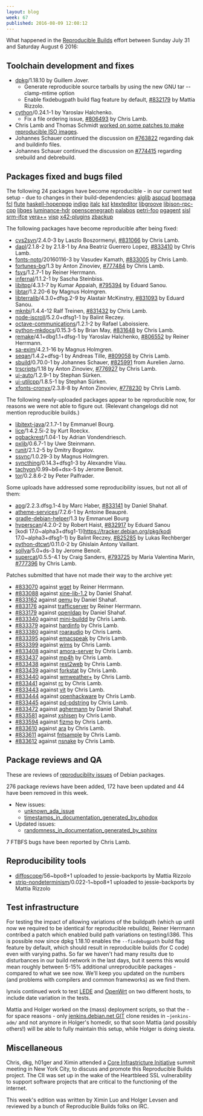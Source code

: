 ```yaml
---
layout: blog
week: 67
published: 2016-08-09 12:08:12
---
```


What happened in the [Reproducible
Builds](https://wiki.debian.org/ReproducibleBuilds) effort between Sunday July
31 and Saturday August 6 2016:

Toolchain development and fixes
-------------------------------

* [dpkg](https://tracker.debian.org/pkg/dpkg)/1.18.10 by Guillem Jover.
  * Generate reproducible source tarballs by using the new GNU tar
    --clamp-mtime option
  * Enable fixdebugpath build flag feature by default, [#832179](https://bugs.debian.org/832179) by
    Mattia Rizzolo.
* [cython](https://tracker.debian.org/pkg/cython)/0.24.1-1 by Yaroslav Halchenko.
  * Fix a file ordering issue, [#806493](https://bugs.debian.org/806493) by Chris Lamb.
* Chris Lamb and Thomas Schmidt [worked on some patches to make reproducible
  ISO images](https://lists.alioth.debian.org/pipermail/reproducible-builds/Week-of-Mon-20160801/006484.html).
* Johannes Schauer continued the discussion on [#763822](https://bugs.debian.org/763822) regarding dak
  and buildinfo files.
* Johannes Schauer continued the discussion on [#774415](https://bugs.debian.org/774415) regarding
  srebuild and debrebuild.

Packages fixed and bugs filed
-----------------------------

The following 24 packages have become reproducible - in our current test
setup - due to changes in their build-dependencies:
[alglib](https://tracker.debian.org/pkg/alglib)
[aspcud](https://tracker.debian.org/pkg/aspcud)
[boomaga](https://tracker.debian.org/pkg/boomaga)
[fcl](https://tracker.debian.org/pkg/fcl)
[flute](https://tracker.debian.org/pkg/flute)
[haskell-hopenpgp](https://tracker.debian.org/pkg/haskell-hopenpgp)
[indigo](https://tracker.debian.org/pkg/indigo)
[italc](https://tracker.debian.org/pkg/italc)
[kst](https://tracker.debian.org/pkg/kst)
[ktexteditor](https://tracker.debian.org/pkg/ktexteditor)
[libgroove](https://tracker.debian.org/pkg/libgroove)
[libjson-rpc-cpp](https://tracker.debian.org/pkg/libjson-rpc-cpp)
[libqes](https://tracker.debian.org/pkg/libqes)
[luminance-hdr](https://tracker.debian.org/pkg/luminance-hdr)
[openscenegraph](https://tracker.debian.org/pkg/openscenegraph)
[palabos](https://tracker.debian.org/pkg/palabos)
[petri-foo](https://tracker.debian.org/pkg/petri-foo)
[pgagent](https://tracker.debian.org/pkg/pgagent)
[sisl](https://tracker.debian.org/pkg/sisl)
[srm-ifce](https://tracker.debian.org/pkg/srm-ifce)
[vera++](https://tracker.debian.org/pkg/vera++)
[visp](https://tracker.debian.org/pkg/visp)
[x42-plugins](https://tracker.debian.org/pkg/x42-plugins)
[zbackup](https://tracker.debian.org/pkg/zbackup)

The following packages have become reproducible after being fixed:

* [cvs2svn](https://tracker.debian.org/pkg/cvs2svn)/2.4.0-3 by Laszlo Boszormenyi, [#831066](https://bugs.debian.org/831066) by Chris Lamb.
* [dapl](https://tracker.debian.org/pkg/dapl)/2.1.8-2 by 2.1.8-1 by Ana Beatriz Guerrero Lopez, [#833410](https://bugs.debian.org/833410) by Chris Lamb.
* [fonts-noto](https://tracker.debian.org/pkg/fonts-noto)/20160116-3 by Vasudev Kamath, [#833005](https://bugs.debian.org/833005) by Chris Lamb.
* [fortunes-bg](https://tracker.debian.org/pkg/fortunes-bg)/1.3 by Anton Zinoviev, [#777484](https://bugs.debian.org/777484) by Chris Lamb.
* [fsvs](https://tracker.debian.org/pkg/fsvs)/1.2.7-1 by Reiner Herrmann.
* [infernal](https://tracker.debian.org/pkg/infernal)/1.1.2-1 by Sascha Steinbiss.
* [libitpp](https://tracker.debian.org/pkg/libitpp)/4.3.1-7 by Kumar Appaiah, [#795394](https://bugs.debian.org/795394) by Eduard Sanou.
* [libtar](https://tracker.debian.org/pkg/libtar)/1.2.20-6 by Magnus Holmgren.
* [libterralib](https://tracker.debian.org/pkg/libterralib)/4.3.0+dfsg.2-9 by Alastair McKinstry, [#831093](https://bugs.debian.org/831093) by Eduard Sanou.
* [mknbi](https://tracker.debian.org/pkg/mknbi)/1.4.4-12 Ralf Treinen, [#831432](https://bugs.debian.org/831432) by Chris Lamb.
* [node-iscroll](https://tracker.debian.org/pkg/node-iscroll)/5.2.0+dfsg1-1 by Balint Reczey.
* [octave-communications](https://tracker.debian.org/pkg/octave-communications)/1.2.1-2 by Rafael Laboissiere.
* [python-mkdocs](https://tracker.debian.org/pkg/python-mkdocs)/0.15.3-5 by Brian May, [#831648](https://bugs.debian.org/831648) by Chris Lamb.
* [remake](https://tracker.debian.org/pkg/remake)/4.1+dbg1.1+dfsg-1 by Yaroslav Halchenko, [#806552](https://bugs.debian.org/806552) by Reiner Herrmann.
* [sa-exim](https://tracker.debian.org/pkg/sa-exim)/4.2.1-16 by Magnus Holmgren.
* [seqan](https://tracker.debian.org/pkg/seqan)/1.4.2+dfsg-1 by Andreas Tille, [#809058](https://bugs.debian.org/809058) by Chris Lamb.
* [sbuild](https://tracker.debian.org/pkg/sbuild)/0.70.0-1 by Johannes Schauer, [#825991](https://bugs.debian.org/825991) from Aurelien Jarno.
* [trscripts](https://tracker.debian.org/pkg/trscripts)/1.18 by Anton Zinoviev, [#776927](https://bugs.debian.org/776927) by Chris Lamb.
* [ui-auto](https://tracker.debian.org/pkg/ui-auto)/1.2.9-1 by Stephan Sürken.
* [ui-utilcpp](https://tracker.debian.org/pkg/ui-utilcpp)/1.8.5-1 by Stephan Sürken.
* [xfonts-cronyx](https://tracker.debian.org/pkg/xfonts-cronyx)/2.3.8-8 by Anton Zinoviev, [#778230](https://bugs.debian.org/778230) by Chris Lamb.

The following newly-uploaded packages appear to be reproducible now, for
reasons we were not able to figure out. (Relevant changelogs did not mention
reproducible builds.)

* [libitext-java](https://tracker.debian.org/pkg/libitext-java)/2.1.7-1 by Emmanuel Bourg.
* [lice](https://tracker.debian.org/pkg/lice)/1:4.2.5i-2 by Kurt Roeckx.
* [pgbackrest](https://tracker.debian.org/pkg/pgbackrest)/1.04-1 by Adrian Vondendriesch.
* [pxlib](https://tracker.debian.org/pkg/pxlib)/0.6.7-1 by Uwe Steinmann.
* [runit](https://tracker.debian.org/pkg/runit)/2.1.2-5 by Dmitry Bogatov.
* [ssvnc](https://tracker.debian.org/pkg/ssvnc)/1.0.29-3 by Magnus Holmgren.
* [syncthing](https://tracker.debian.org/pkg/syncthing)/0.14.3+dfsg1-3 by Alexandre Viau.
* [tachyon](https://tracker.debian.org/pkg/tachyon)/0.99~b6+dsx-5 by Jerome Benoit.
* [tor](https://tracker.debian.org/pkg/tor)/0.2.8.6-2 by Peter Palfrader.

Some uploads have addressed some reproducibility issues, but not all of them:

* [apg](https://tracker.debian.org/pkg/apg)/2.2.3.dfsg.1-4 by Marc Haber, [#833141](https://bugs.debian.org/833141) by Daniel Shahaf.
* [atheme-services](https://tracker.debian.org/pkg/atheme-services)/7.2.6-1 by Antoine Beaupré.
* [gradle-debian-helper](https://tracker.debian.org/pkg/gradle-debian-helper)/1.3 by Emmanuel Bourg
* [hyperscan](https://tracker.debian.org/pkg/hyperscan)/4.2.0-2 by Robert Haist, [#832917](https://bugs.debian.org/832917) by Eduard Sanou
* [kodi 17.0~alpha3+dfsg1-1](https://tracker.debian.org/pkg/kodi 17.0~alpha3+dfsg1-1) by Balint Reczey, [#825285](https://bugs.debian.org/825285) by Lukas Rechberger
* [python-dtcwt](https://tracker.debian.org/pkg/python-dtcwt)/0.11.0-2 by Ghislain Antony Vaillant.
* [sollya](https://tracker.debian.org/pkg/sollya)/5.0+ds-3 by Jerome Benoit.
* [supercat](https://tracker.debian.org/pkg/supercat)/0.5.5-4.1 by Craig Sanders, [#793725](https://bugs.debian.org/793725) by Maria Valentina Marin, [#777396](https://bugs.debian.org/777396) by Chris Lamb.

Patches submitted that have not made their way to the archive yet:

 * [#833070](https://bugs.debian.org/833070) against [wget](https://tracker.debian.org/pkg/wget) by Reiner Herrmann.
 * [#833088](https://bugs.debian.org/833088) against [xine-lib-1.2](https://tracker.debian.org/pkg/xine-lib-1.2) by Daniel Shahaf.
 * [#833162](https://bugs.debian.org/833162) against [qemu](https://tracker.debian.org/pkg/qemu) by Daniel Shahaf.
 * [#833176](https://bugs.debian.org/833176) against [trafficserver](https://tracker.debian.org/pkg/trafficserver) by Reiner Herrmann.
 * [#833179](https://bugs.debian.org/833179) against [openldap](https://tracker.debian.org/pkg/openldap) by Daniel Shahaf.
 * [#833340](https://bugs.debian.org/833340) against [mini-buildd](https://tracker.debian.org/pkg/mini-buildd) by Chris Lamb.
 * [#833379](https://bugs.debian.org/833379) against [hardinfo](https://tracker.debian.org/pkg/hardinfo) by Chris Lamb.
 * [#833380](https://bugs.debian.org/833380) against [roaraudio](https://tracker.debian.org/pkg/roaraudio) by Chris Lamb.
 * [#833395](https://bugs.debian.org/833395) against [emacspeak](https://tracker.debian.org/pkg/emacspeak) by Chris Lamb.
 * [#833399](https://bugs.debian.org/833399) against [wims](https://tracker.debian.org/pkg/wims) by Chris Lamb.
 * [#833408](https://bugs.debian.org/833408) against [amora-server](https://tracker.debian.org/pkg/amora-server) by Chris Lamb.
 * [#833437](https://bugs.debian.org/833437) against [mp4h](https://tracker.debian.org/pkg/mp4h) by Chris Lamb.
 * [#833438](https://bugs.debian.org/833438) against [rest2web](https://tracker.debian.org/pkg/rest2web) by Chris Lamb.
 * [#833439](https://bugs.debian.org/833439) against [forkstat](https://tracker.debian.org/pkg/forkstat) by Chris Lamb.
 * [#833440](https://bugs.debian.org/833440) against [wmweather+](https://tracker.debian.org/pkg/wmweather+) by Chris Lamb.
 * [#833441](https://bugs.debian.org/833441) against [rc](https://tracker.debian.org/pkg/rc) by Chris Lamb.
 * [#833443](https://bugs.debian.org/833443) against [vit](https://tracker.debian.org/pkg/vit) by Chris Lamb.
 * [#833444](https://bugs.debian.org/833444) against [openhackware](https://tracker.debian.org/pkg/openhackware) by Chris Lamb.
 * [#833445](https://bugs.debian.org/833445) against [pd-pdstring](https://tracker.debian.org/pkg/pd-pdstring) by Chris Lamb.
 * [#833472](https://bugs.debian.org/833472) against [aghermann](https://tracker.debian.org/pkg/aghermann) by Daniel Shahaf.
 * [#833581](https://bugs.debian.org/833581) against [xshisen](https://tracker.debian.org/pkg/xshisen) by Chris Lamb.
 * [#833594](https://bugs.debian.org/833594) against [fizmo](https://tracker.debian.org/pkg/fizmo) by Chris Lamb.
 * [#833610](https://bugs.debian.org/833610) against [ara](https://tracker.debian.org/pkg/ara) by Chris Lamb.
 * [#833611](https://bugs.debian.org/833611) against [fntsample](https://tracker.debian.org/pkg/fntsample) by Chris Lamb.
 * [#833612](https://bugs.debian.org/833612) against [nsnake](https://tracker.debian.org/pkg/nsnake) by Chris Lamb.

Package reviews and QA
----------------------

These are reviews of [reproduciblity
issues](https://tests.reproducible-builds.org/debian/index_issues.html) of
Debian packages.

276 package reviews have been added, 172 have been updated and 44 have been
removed in this week.

 * New issues:
   * [unknown_ada_issue](https://tests.reproducible-builds.org/issues/unstable/unknown_ada_issue_issue.html)
   * [timestamps_in_documentation_generated_by_phpdox](https://tests.reproducible-builds.org/issues/unstable/timestamps_in_documentation_generated_by_phpdox_issue.html)
 * Updated issues:
   * [randomness_in_documentation_generated_by_sphinx](https://tests.reproducible-builds.org/issues/unstable/randomness_in_documentation_generated_by_sphinx_issue.html)

7 FTBFS bugs have been reported by Chris Lamb.

Reproducibility tools
---------------------

* [diffoscope](https://tracker.debian.org/pkg/diffoscope)/56~bpo8+1 uploaded to jessie-backports by Mattia Rizzolo
* [strip-nondeterminism](https://tracker.debian.org/pkg/strip-nondeterminism)/0.022-1~bpo8+1 uploaded to jessie-backports by Mattia Rizzolo

Test infrastructure
-------------------

For testing the impact of allowing variations of the buildpath (which up until
now we required to be identical for reproducible rebuilds), Reiner Herrmann
contribed a patch which enabled build path variations on testing/i386. This is
possible now since dpkg 1.18.10 enables the `--fixdebugpath` build flag feature
by default, which should result in reproducible builds (for C code) even with
varying paths. So far we haven't had many results due to disturbances in our
build network in the last days, but it seems this would mean roughly between
5-15% additional unreproducible packages - compared to what we see now. We'll
keep you updated on the numbers (and problems with compilers and common
frameworks) as we find them.

lynxis continued work to test [LEDE](https://tests.reproducible-builds.org/lede/)
and [OpenWrt](https://tests.reproducible-builds.org/openwrt/) on two different
hosts, to include date variation in the tests.

Mattia and Holger worked on the (mass) deployment scripts, so that the - for space
reasons - only [jenkins.debian.net GIT](https://anonscm.debian.org/cgit/qa/jenkins.debian.net.git/tree/)
clone resides in `~jenkins-adm/` and not anymore in Holger's homedir, so
that soon Mattia (and possibly others!) will be able to fully maintain this setup,
while Holger is doing siesta.

Miscellaneous
-------------

Chris, dkg, h01ger and Ximin attended a [Core Infrastricture
Initiative](https://www.coreinfrastructure.org/) summit meeting in New York
City, to discuss and promote this Reproducible Builds project. The CII was set
up in the wake of the Heartbleed SSL vulnerability to support software projects
that are critical to the functioning of the internet.

This week's edition was written by Ximin Luo and Holger Levsen and reviewed by a bunch of
Reproducible Builds folks on IRC.
